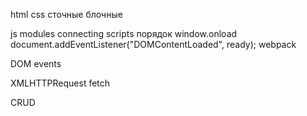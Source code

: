 html
css
сточные блочные

js
modules
connecting scripts
порядок
window.onload
document.addEventListener("DOMContentLoaded", ready);
webpack

DOM
events

XMLHTTPRequest
fetch

CRUD
